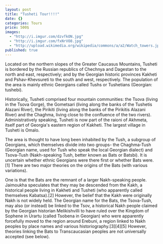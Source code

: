 ```yaml
---
layout: post
title: "Tusheti Tour!!!!"
date: {}
categories: Tours
price: 500$
images: 
  - "http://i.imgur.com/dzvfkON.jpg"
  - "http://i.imgur.com/fxNrVO8.jpg"
  - "http://upload.wikimedia.org/wikipedia/commons/a/a2/Watch_towers.jpg"
published: true
---
```





Located on the northern slopes of the Greater Caucasus Mountains, Tusheti is bordered by the Russian republics of Chechnya and Dagestan to the north and east, respectively; and by the Georgian historic provinces Kakheti and Pshav-Khevsureti to the south and west, respectively. The population of the area is mainly ethnic Georgians called Tushs or Tushetians (Georgian: tushebi).

Historically, Tusheti comprised four mountain communities: the Tsova (living in the Tsova Gorge), the Gometsari (living along the banks of the Tushetis Alazani River), the Pirikiti (living along the banks of the Pirikitis Alazani River) and the Chaghma, living close to the confluence of the two rivers). Administratively speaking, Tusheti is now part of the raioni of Akhmeta, itself part of Georgia's eastern region of Kakheti. The largest village in Tusheti is Omalo.

The area is thought to have long been inhabited by the Tush, a subgroup of Georgians, which themselves divide into two groups- the Chaghma-Tush (Georgian name, used for Tush who speak the local Georgian dialect) and Tsova-Tush (Nakh-speaking Tush, better known as Bats or Batsbi). It is uncertain whether ethnic Georgians were there first or whether Bats were.[1] There are two major theories on the origins of the Bats (with various variations).

One is that the Bats are the remnant of a larger Nakh-speaking people. Jaimoukha speculates that they may be descended from the Kakh, a historical people living in Kakheti and Tusheti (who apparently called themselves Kabatsa).[2] However, the belief that the Kakh were originally Nakh is not widely held. The Georgian name for the Bats, the Tsova-Tush, may also (or instead) be linked to the Tsov, a historical Nakh people claimed by the Georgian historian Melikishvilli to have ruled over the Kingdom of Sophene in Urartu (called Tsobena in Georgian) who were apparently forcefully moved to the region around Erebuni, a region linked to Nakh peoples by place names and various historiography.[3][4][5] However, theories linking the Bats to Transcaucasian peoples are not universally accepted (see below).
